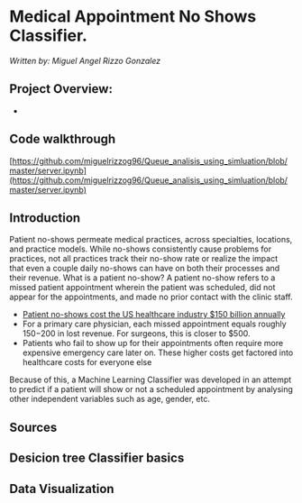 # Medical Appointment No Shows Classifier. 
*Written by: Miguel Angel Rizzo Gonzalez*


##  Project Overview: 
- 


 ## Code walkthrough 
 [https://github.com/miguelrizzog96/Queue_analisis_using_simluation/blob/master/server.ipynb](https://github.com/miguelrizzog96/Queue_analisis_using_simluation/blob/master/server.ipynb)
## Introduction
Patient no-shows permeate medical practices, across specialties, locations, and practice models. While no-shows consistently cause problems for practices, not all practices track their no-show rate or realize the impact that even a couple daily no-shows can have on both their processes and their revenue. 
What is a patient no-show? A patient no-show refers to a missed patient appointment wherein the patient was scheduled, did not appear for the appointments, and made no prior contact with the clinic staff.

- [Patient no-shows cost the US healthcare industry $150 billion annually](https://www.post-gazette.com/business/businessnews/2013/02/24/No-shows-cost-health-care-system-billions/stories/201302240381)
- For a primary care physician, each missed appointment equals roughly $150-$200 in lost revenue. For surgeons, this is closer to $500.
- Patients who fail to show up for their appointments often require more expensive emergency care later on. These higher costs get factored into healthcare costs for everyone else

Because of this, a Machine Learning Classifier was developed in an attempt to predict if a patient will show or not a scheduled appointment by analysing other independent variables such as age, gender, etc.
## Sources

## Desicion tree Classifier basics

## Data Visualization



